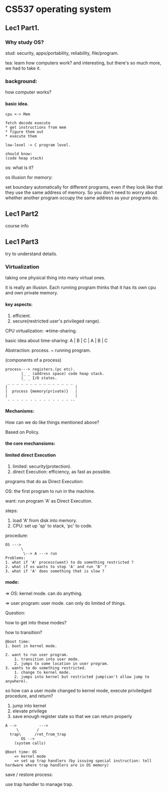 # CS537 operating system 
## Lec1 Part1.
### Why study OS?
stud: security, apps/portability, reliability, file/program.

tea: learn how computers work? and interesting, but there's so much more, we had to take it.
### background:
how computer works?

#### basic idea.
```
cpu <-> Mem

fetch decode execute
* get instructions from mem
* figure them out
* execute them

low-level -> C program level.

should know:
(code heap stack)
```
os: what is it?

os illusion for memory:

set boundary automatically for different programs, even if they look like that they use the same address of memory. So you don't need to worry about whether another program occupy the same address as your programs do.

## Lec1 Part2
course info
## Lec1 Part3
try to understand details.
### Virtualization
taking one physical thing into many virtual ones.

it is really an illusion. Each running program thinks that it has its own cpu and own private memory.

#### key aspects:
1. efficient.
2. secure(restricted user's privileged range).

CPU virtualization:
=>time-sharing.

basic idea about time-sharing: A | B | C | A | B | C

Abstraction: process. ~ running program.

(components of a process)
```
process---> registers.(pc etc).
       |_ _ (address space) code heap stack.
       |_ _ I/O states.
 _ _ _ _ _ _ _ _ _ _ _ _ _ _ _
|                              |
|  process {memory(private)}   |
|                              |
 - - - - - - - - - - - - - - --
```
#### Mechanisms:
How can we do like things mentioned above?

Based on Policy.

#### the core mechansisms:

#### limited direct Execution
1. limited: security(protection).
2. direct Execution: efficiency, as fast as possible.

programs that do as Direct Execution:

OS: the first program to run in the machine.

want: run program 'A' as Direct Execution.

steps:
1. load 'A' from disk into memory.
2. CPU: set up 'sp' to stack, 'pc' to code.

procedure:
```
OS --->
       \
        \--> A ---> run
Problems:
1. what if 'A' process(want) to do something restricted ?
2. what if os wants to stop 'A' and run 'B' ?
3. what if 'A' does something that is slow ?
```

#### mode: 

=> OS: kernel mode. can do anything.

=> user program: user mode. can only do limited of things.

Question:

how to get into these modes?

how to transition?
```
@boot time:
1. boot in kernel mode.

2. want to run user program.
    1. transition into user mode.
    2. jumps to some location in user program.
3. wants to do something restricted.
    1. change to kernel mode.
    2. jumps into kernel but restricted jump(can't allow jump to anywhere). 
```
so how can a user mode changed to kernel mode, execute priviledged procedure, and return?
1. jump into kernel
2. elevate privilege
3. save enough register state so that we can return properly
```
A -->          ---> 
     \        /
  trap\      /ret_from_trap
       OS -->
    (system calls)

@boot time: OS
    => kernel mode
    => set up trap handlers (by issuing special instruction: tell hardware where trap handlers are in OS memory)

```
save / restore process:

use trap handler to manage trap.

